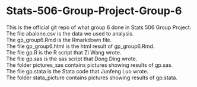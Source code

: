 # Stats-506-Group-Project-Group-6
This is the official git repo of what group 6 done in Stats 506 Group Project.  
The file abalone.csv is the data we used to analysis.  
The gp_group6.Rmd is the Rmarkdown file.    
The file gp_group6.html is the html result of gp_group6.Rmd.  
The file gp.R is the R script that Zi Wang wrote.    
The file gp.sas is the sas script that Dong Ding wrote.  
The folder pictures_sas contains pictures showing results of gp.sas.  
The file gp.stata is the Stata code that Junfeng Luo wrote.  
The folder stata_picture contains pictures showing results of gp.stata.

